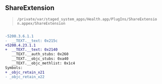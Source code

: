 ## ShareExtension

> `/private/var/staged_system_apps/Health.app/PlugIns/ShareExtension.appex/ShareExtension`

```diff

-5200.3.6.1.1
-  __TEXT.__text: 0x215c
+5200.4.23.1.1
+  __TEXT.__text: 0x2140
   __TEXT.__auth_stubs: 0x260
   __TEXT.__objc_stubs: 0xa40
   __TEXT.__objc_methlist: 0x1c4
Symbols:
+ _objc_retain_x21
- _objc_retain_x22

```
